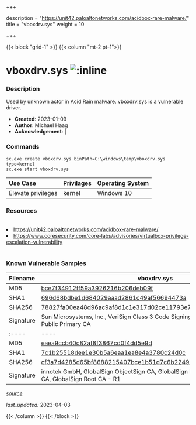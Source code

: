 +++

description = "https://unit42.paloaltonetworks.com/acidbox-rare-malware/"
title = "vboxdrv.sys"
weight = 10

+++


{{< block "grid-1" >}}
{{< column "mt-2 pt-1">}}


# vboxdrv.sys ![:inline](/images/twitter_verified.png) 


### Description

Used by unknown actor in Acid Rain malware. vboxdrv.sys is a vulnerable driver.

- **Created**: 2023-01-09
- **Author**: Michael Haag
- **Acknowledgement**:  | [](https://twitter.com/)

### Commands

```
sc.exe create vboxdrv.sys binPath=C:\windows\temp\vboxdrv.sys type=kernel
sc.exe start vboxdrv.sys
```

| Use Case | Privilages | Operating System | 
|:---- | ---- | ---- |
| Elevate privileges | kernel | Windows 10 |

### Resources
<br>
<li><a href="https://unit42.paloaltonetworks.com/acidbox-rare-malware/">https://unit42.paloaltonetworks.com/acidbox-rare-malware/</a></li>
<li><a href="https://www.coresecurity.com/core-labs/advisories/virtualbox-privilege-escalation-vulnerability">https://www.coresecurity.com/core-labs/advisories/virtualbox-privilege-escalation-vulnerability</a></li>
<br>

### Known Vulnerable Samples

| Filename | vboxdrv.sys |
|:---- | ---- | 
| MD5 | <a href="https://www.virustotal.com/gui/file/bce7f34912ff59a3926216b206deb09f">bce7f34912ff59a3926216b206deb09f</a> |
| SHA1 | <a href="https://www.virustotal.com/gui/file/696d68bdbe1d684029aaad2861c49af56694473a">696d68bdbe1d684029aaad2861c49af56694473a</a> |
| SHA256 | <a href="https://www.virustotal.com/gui/file/78827fa00ea48d96ac9af8d1c1e317d02ce11793e7f7f6e4c7aac7b5d7dd490f">78827fa00ea48d96ac9af8d1c1e317d02ce11793e7f7f6e4c7aac7b5d7dd490f</a> |
| Signature | Sun Microsystems, Inc., VeriSign Class 3 Code Signing 2004 CA, VeriSign Class 3 Public Primary CA   || Description | VirtualBox Support Driver || Product | Sun VirtualBox || Filename | vboxdrv.sys |
|:---- | ---- | 
| MD5 | <a href="https://www.virustotal.com/gui/file/eaea9ccb40c82af8f3867cd0f4dd5e9d">eaea9ccb40c82af8f3867cd0f4dd5e9d</a> |
| SHA1 | <a href="https://www.virustotal.com/gui/file/7c1b25518dee1e30b5a6eaa1ea8e4a3780c24d0c">7c1b25518dee1e30b5a6eaa1ea8e4a3780c24d0c</a> |
| SHA256 | <a href="https://www.virustotal.com/gui/file/cf3a7d4285d65bf8688215407bce1b51d7c6b22497f09021f0fce31cbeb78986">cf3a7d4285d65bf8688215407bce1b51d7c6b22497f09021f0fce31cbeb78986</a> |
| Signature | innotek GmbH, GlobalSign ObjectSign CA, GlobalSign Primary Object Publishing CA, GlobalSign Root CA - R1   || Description | VirtualBox Support Driver || Product | Sun VirtualBox |


[*source*](https://github.com/magicsword-io/LOLDrivers/tree/main/yaml/vboxdrv.sys.yml)

*last_updated:* 2023-04-03








{{< /column >}}
{{< /block >}}
